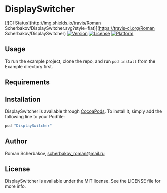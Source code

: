 # DisplaySwitcher

[![CI Status](http://img.shields.io/travis/Roman Scherbakov/DisplaySwitcher.svg?style=flat)](https://travis-ci.org/Roman Scherbakov/DisplaySwitcher)
[![Version](https://img.shields.io/cocoapods/v/DisplaySwitcher.svg?style=flat)](http://cocoapods.org/pods/DisplaySwitcher)
[![License](https://img.shields.io/cocoapods/l/DisplaySwitcher.svg?style=flat)](http://cocoapods.org/pods/DisplaySwitcher)
[![Platform](https://img.shields.io/cocoapods/p/DisplaySwitcher.svg?style=flat)](http://cocoapods.org/pods/DisplaySwitcher)

## Usage

To run the example project, clone the repo, and run `pod install` from the Example directory first.

## Requirements

## Installation

DisplaySwitcher is available through [CocoaPods](http://cocoapods.org). To install
it, simply add the following line to your Podfile:

```ruby
pod "DisplaySwitcher"
```

## Author

Roman Scherbakov, scherbakov_roman@mail.ru

## License

DisplaySwitcher is available under the MIT license. See the LICENSE file for more info.
